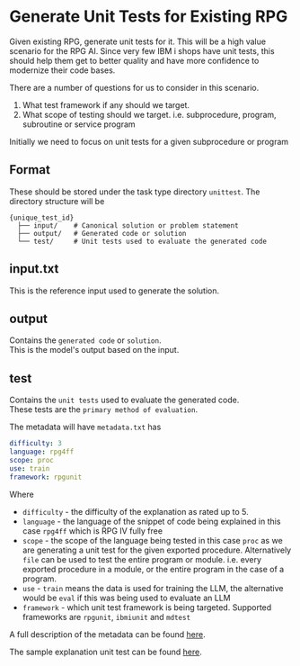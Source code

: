# Generate Unit Tests for Existing RPG

Given existing RPG, generate unit tests for it.
This will be a high value scenario for the RPG AI.  Since very few IBM i shops have unit tests, this should help them get to better quality and have more confidence to modernize their code bases.

There are a number of questions for us to consider in this scenario.

1. What test framework if any should we target.
2. What scope of testing should we target.  i.e. subprocedure, program, subroutine or  service program

Initially we need to focus on unit tests for a given subprocedure or program

## Format

These should be stored under the task type directory `unittest`.
The directory structure will be

```
{unique_test_id}
  ├── input/    # Canonical solution or problem statement
  ├── output/   # Generated code or solution
  └── test/     # Unit tests used to evaluate the generated code
```

## input.txt  
  This is the reference input used to generate the solution.

## output 
  Contains the `generated code` or `solution`.  
  This is the model's output based on the input.

## test 
  Contains the `unit tests` used to evaluate the generated code.  
  These tests are the `primary method of evaluation`.

The metadata will have `metadata.txt` has

```yaml
difficulty: 3
language: rpg4ff
scope: proc
use: train
framework: rpgunit
```

Where

* `difficulty` - the difficulty of the explanation as rated up to 5. 
* `language` - the language of the snippet of code being explained in this case `rpg4ff` which is RPG IV fully free
* `scope` - the scope of the language being tested in this case `proc` as we are generating a unit test for the given exported procedure.  Alternatively `file` can be used to test the entire program or module. i.e. every exported procedure in a module, or the entire program in the case of a program.
* `use` - `train` means the data is used for training the LLM, the alternative would be `eval` if this was being used to evaluate an LLM
* `framework` - which unit test framework is being targeted.  Supported frameworks are `rpgunit`, `ibmiunit` and `mdtest`

A full description of the metadata can be found [here](/pages/metadata.md).

The sample explanation unit test can be found [here](/pages/task/sample_unittest.md).